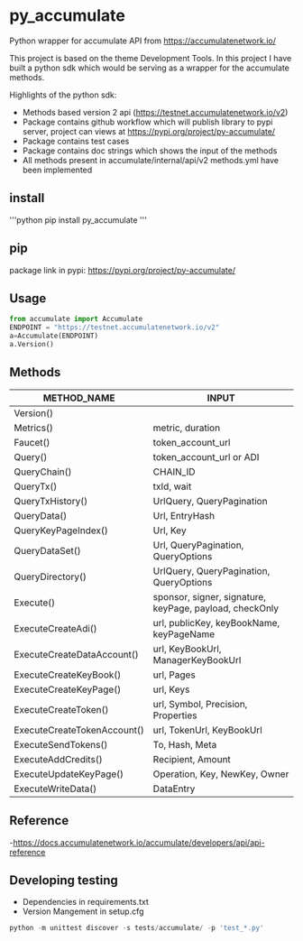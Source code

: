 # py_accumulate

Python wrapper for accumulate API from https://accumulatenetwork.io/

This project is based on the theme Development Tools. In this project I have built a python sdk which would be serving as a wrapper for the accumulate methods.

Highlights of the python sdk:
- Methods based version 2 api  (https://testnet.accumulatenetwork.io/v2)
- Package contains github workflow which will publish library to pypi server, project can views at https://pypi.org/project/py-accumulate/
- Package contains test cases
- Package contains doc strings which shows the input of the methods
- All methods present in accumulate/internal/api/v2 methods.yml have been implemented


## install
'''python
pip install py_accumulate
'''

## pip

package link in pypi: https://pypi.org/project/py-accumulate/

## Usage

```python
from accumulate import Accumulate
ENDPOINT = "https://testnet.accumulatenetwork.io/v2"
a=Accumulate(ENDPOINT)
a.Version()
```

## Methods

|   METHOD_NAME     |       INPUT       |
| ------------- | ------------- |
|   Version()                   |   |
|   Metrics()                   |   metric, duration|
|Faucet()                       |  token_account_url|
|Query()                        |  token_account_url or ADI|
|QueryChain()                   |  CHAIN_ID|
|QueryTx()                      |  txId, wait|
|QueryTxHistory()               |  UrlQuery, QueryPagination|
|QueryData()                    |   Url, EntryHash|
|QueryKeyPageIndex()            |   Url, Key|
|QueryDataSet()                 |  Url, QueryPagination, QueryOptions|
|QueryDirectory()               |   UrlQuery, QueryPagination, QueryOptions|
|Execute()                      |   sponsor, signer, signature, keyPage, payload, checkOnly|
|ExecuteCreateAdi()             |   url, publicKey, keyBookName, keyPageName|
|ExecuteCreateDataAccount()     |   url, KeyBookUrl, ManagerKeyBookUrl|
|ExecuteCreateKeyBook()         |   url, Pages|
|ExecuteCreateKeyPage()         |   url, Keys|
|ExecuteCreateToken()           |   url, Symbol, Precision, Properties|
|ExecuteCreateTokenAccount()    |   url, TokenUrl, KeyBookUrl|
|ExecuteSendTokens()            |   To, Hash, Meta|
|ExecuteAddCredits()            |   Recipient, Amount|
|ExecuteUpdateKeyPage()         |   Operation, Key, NewKey, Owner|
|ExecuteWriteData()             |  DataEntry|


## Reference

-https://docs.accumulatenetwork.io/accumulate/developers/api/api-reference


## Developing testing

- Dependencies in requirements.txt
- Version Mangement in setup.cfg

```python
python -m unittest discover -s tests/accumulate/ -p 'test_*.py'
```